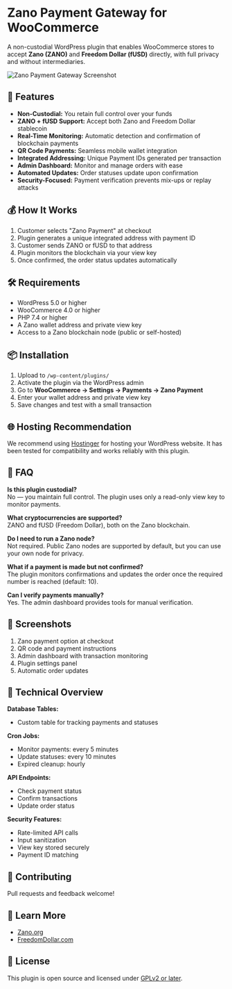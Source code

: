 # Zano Payment Gateway for WooCommerce

A non-custodial WordPress plugin that enables WooCommerce stores to accept **Zano (ZANO)** and **Freedom Dollar (fUSD)** directly, with full privacy and without intermediaries.

![Zano Payment Gateway Screenshot](https://i.postimg.cc/br57Stfv/Screenshot-2568-07-07-at-10-13-25.png)

## 🔐 Features

- **Non-Custodial:** You retain full control over your funds
- **ZANO + fUSD Support:** Accept both Zano and Freedom Dollar stablecoin
- **Real-Time Monitoring:** Automatic detection and confirmation of blockchain payments
- **QR Code Payments:** Seamless mobile wallet integration
- **Integrated Addressing:** Unique Payment IDs generated per transaction
- **Admin Dashboard:** Monitor and manage orders with ease
- **Automated Updates:** Order statuses update upon confirmation
- **Security-Focused:** Payment verification prevents mix-ups or replay attacks

## 💰 How It Works

1. Customer selects "Zano Payment" at checkout
2. Plugin generates a unique integrated address with payment ID
3. Customer sends ZANO or fUSD to that address
4. Plugin monitors the blockchain via your view key
5. Once confirmed, the order status updates automatically

## 🛠 Requirements

- WordPress 5.0 or higher
- WooCommerce 4.0 or higher
- PHP 7.4 or higher
- A Zano wallet address and private view key
- Access to a Zano blockchain node (public or self-hosted)

## 📦 Installation

1. Upload to `/wp-content/plugins/`  
2. Activate the plugin via the WordPress admin  
3. Go to **WooCommerce → Settings → Payments → Zano Payment**  
4. Enter your wallet address and private view key  
5. Save changes and test with a small transaction

## 🌐 Hosting Recommendation

We recommend using [Hostinger](https://www.hostinger.com/) for hosting your WordPress website. It has been tested for compatibility and works reliably with this plugin.

## 💬 FAQ

**Is this plugin custodial?**  
No — you maintain full control. The plugin uses only a read-only view key to monitor payments.

**What cryptocurrencies are supported?**  
ZANO and fUSD (Freedom Dollar), both on the Zano blockchain.

**Do I need to run a Zano node?**  
Not required. Public Zano nodes are supported by default, but you can use your own node for privacy.

**What if a payment is made but not confirmed?**  
The plugin monitors confirmations and updates the order once the required number is reached (default: 10).

**Can I verify payments manually?**  
Yes. The admin dashboard provides tools for manual verification.

## 📸 Screenshots

1. Zano payment option at checkout  
2. QR code and payment instructions  
3. Admin dashboard with transaction monitoring  
4. Plugin settings panel  
5. Automatic order updates

## 🧩 Technical Overview

**Database Tables:**  
- Custom table for tracking payments and statuses

**Cron Jobs:**  
- Monitor payments: every 5 minutes  
- Update statuses: every 10 minutes  
- Expired cleanup: hourly

**API Endpoints:**  
- Check payment status  
- Confirm transactions  
- Update order status

**Security Features:**  
- Rate-limited API calls  
- Input sanitization  
- View key stored securely  
- Payment ID matching

## 🙌 Contributing

Pull requests and feedback welcome!

## 📖 Learn More

- [Zano.org](https://zano.org)  
- [FreedomDollar.com](https://freedomdollar.com)  

## 📜 License

This plugin is open source and licensed under [GPLv2 or later](https://www.gnu.org/licenses/gpl-2.0.html).
